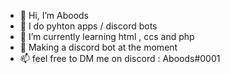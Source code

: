 - 👋 Hi, I’m Aboods
- 👀 I do pyhton apps / discord bots
- 🌱 I’m currently learning html , ccs and php
- 💞️ Making a discord bot at the moment
- 📫 feel free to DM me on discord : Aboods#0001
